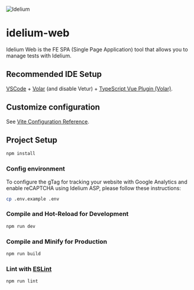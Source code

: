 ![Idelium](https://idelium.io/assets/images/idelium.png)

# idelium-web

Idelium Web is the FE SPA (Single Page Application) tool that allows you to manage tests with Idelium.

## Recommended IDE Setup

[VSCode](https://code.visualstudio.com/) + [Volar](https://marketplace.visualstudio.com/items?itemName=Vue.volar) (and disable Vetur) + [TypeScript Vue Plugin (Volar)](https://marketplace.visualstudio.com/items?itemName=Vue.vscode-typescript-vue-plugin).

## Customize configuration

See [Vite Configuration Reference](https://vitejs.dev/config/).

## Project Setup

```sh
npm install
```

### Config environment

To configure the gTag for tracking your website with Google Analytics and enable reCAPTCHA using Idelium ASP, please follow these instructions:

```sh
cp .env.example .env
```


### Compile and Hot-Reload for Development

```sh
npm run dev
```

### Compile and Minify for Production

```sh
npm run build
```

### Lint with [ESLint](https://eslint.org/)

```sh
npm run lint
```
